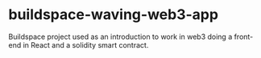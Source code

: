 # buildspace-waving-web3-app
Buildspace project used as an introduction to work in web3 doing a front-end in React and a solidity smart contract.

